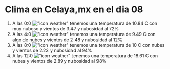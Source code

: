 # Clima en Celaya,mx en el dia 08

1. A las 0:0 !["icon weather"](http://openweathermap.org/img/w/04n.png) tenemos una temperatura de 10.84 C con muy nuboso y  vientos de 3.47 y nubosidad al 72%
1. A las 4:0 !["icon weather"](http://openweathermap.org/img/w/02n.png) tenemos una temperatura de 9.49 C con algo de nubes y  vientos de 2.48 y nubosidad al 12%
1. A las 8:0 !["icon weather"](http://openweathermap.org/img/w/04d.png) tenemos una temperatura de 10 C con nubes y  vientos de 2.23 y nubosidad al 94%
1. A las 12:0 !["icon weather"](http://openweathermap.org/img/w/04d.png) tenemos una temperatura de 18.61 C con nubes y  vientos de 2.89 y nubosidad al 98%
